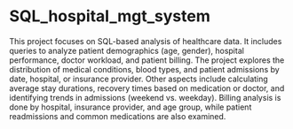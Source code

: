 # SQL_hospital_mgt_system
#### 
This project focuses on SQL-based analysis of healthcare data. It includes queries to analyze patient demographics (age, gender), hospital performance, doctor workload, and patient billing. The project explores the distribution of medical conditions, blood types, and patient admissions by date, hospital, or insurance provider. Other aspects include calculating average stay durations, recovery times based on medication or doctor, and identifying trends in admissions (weekend vs. weekday). Billing analysis is done by hospital, insurance provider, and age group, while patient readmissions and common medications are also examined.
